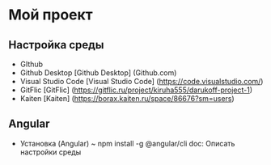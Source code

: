 # Мой проект
## Настройка среды
* GIthub
* Github Desktop [Github Desktop] (Github.com)
* Visual Studio Code [Visual Studio Code] (https://code.visualstudio.com/)
* GitFlic [GitFlic] (https://gitflic.ru/project/kiruha555/darukoff-project-1)
* Kaiten [Kaiten] (https://borax.kaiten.ru/space/86676?sm=users)
## Angular
* Установка (Angular)
~ npm install -g @angular/cli
doc: Описать настройки среды
